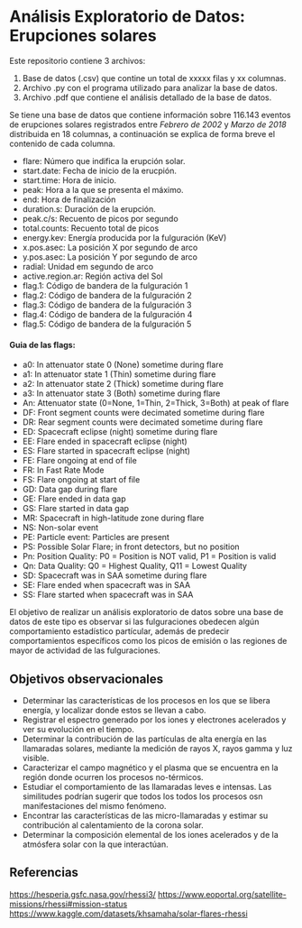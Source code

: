 # Análisis Exploratorio de Datos: Erupciones solares
Este repositorio contiene 3 archivos:
1. Base de datos (.csv) que contine un total de xxxxx filas y xx columnas.
2. Archivo .py con el programa utilizado para analizar la base de datos.
3. Archivo .pdf que contiene el análisis detallado de la base de datos.

Se tiene una base de datos que contiene información sobre 116.143 eventos de erupciones solares registrados entre *Febrero de 2002* y *Marzo de 2018* distribuida en 18 columnas, a continuación se explica de forma breve el contenido de cada columna.
- flare: Número que indifica la erupción solar.
- start.date: Fecha de inicio de la erucpión.
- start.time: Hora de inicio.
- peak: Hora a la que se presenta el máximo.
- end: Hora de finalización
- duration.s: Duración de la erupción.
- peak.c/s: Recuento de picos por segundo	
- total.counts: Recuento total de picos 
- energy.kev: Energía producida por la fulguración (KeV)
- x.pos.asec: La posición X por segundo de arco
- y.pos.asec: La posición Y por segundo de arco
- radial: Unidad em segundo de arco
- active.region.ar: Región activa del Sol 
- flag.1: Código de bandera de la fulguración 1
- flag.2: Código de bandera de la fulguración 2	
- flag.3: Código de bandera de la fulguración 3	
- flag.4: Código de bandera de la fulguración 4	
- flag.5: Código de bandera de la fulguración 5

#### Guia de las flags:

- a0: In attenuator state 0 (None) sometime during flare
- a1: In attenuator state 1 (Thin) sometime during flare
- a2: In attenuator state 2 (Thick) sometime during flare
- a3: In attenuator state 3 (Both) sometime during flare
- An: Attenuator state (0=None, 1=Thin, 2=Thick, 3=Both) at peak of flare
- DF: Front segment counts were decimated sometime during flare
- DR: Rear segment counts were decimated sometime during flare
- ED: Spacecraft eclipse (night) sometime during flare
- EE: Flare ended in spacecraft eclipse (night)
- ES: Flare started in spacecraft eclipse (night)
- FE: Flare ongoing at end of file
- FR: In Fast Rate Mode
- FS: Flare ongoing at start of file
- GD: Data gap during flare
- GE: Flare ended in data gap
- GS: Flare started in data gap
- MR: Spacecraft in high-latitude zone during flare
- NS: Non-solar event
- PE: Particle event: Particles are present
- PS: Possible Solar Flare; in front detectors, but no position
- Pn: Position Quality: P0 = Position is NOT valid, P1 = Position is valid
- Qn: Data Quality: Q0 = Highest Quality, Q11 = Lowest Quality
- SD: Spacecraft was in SAA sometime during flare
- SE: Flare ended when spacecraft was in SAA
- SS: Flare started when spacecraft was in SAA

El objetivo de realizar un análisis exploratorio de datos sobre una base de datos de este tipo es observar si las fulguraciones obedecen algún comportamiento estadístico partícular, además de predecir comportamientos específicos como los picos de emisión o las regiones de mayor de actividad de las fulguraciones. 

## Objetivos observacionales

- Determinar las características de los procesos en los que se libera energía, y localizar donde estos se llevan a cabo.
- Registrar el espectro generado por los iones y electrones acelerados y ver su evolución en el tiempo.
- Determinar la contribución de las partículas de alta energía en las llamaradas solares, mediante la medición de rayos X, rayos gamma y luz visible. 
- Caracterizar el campo magnético y el plasma que se encuentra en la región donde ocurren los procesos no-térmicos.
- Estudiar el comportamiento de las llamaradas leves e intensas. Las similitudes podrían sugerir que todos los todos los procesos osn manifestaciones del mismo fenómeno.
- Encontrar las características de las micro-llamaradas y estimar su contribución al calentamiento de la corona solar.
- Determinar la composición elemental de los iones acelerados y de la atmósfera solar con la que interactúan.

## Referencias

https://hesperia.gsfc.nasa.gov/rhessi3/
https://www.eoportal.org/satellite-missions/rhessi#mission-status
https://www.kaggle.com/datasets/khsamaha/solar-flares-rhessi
